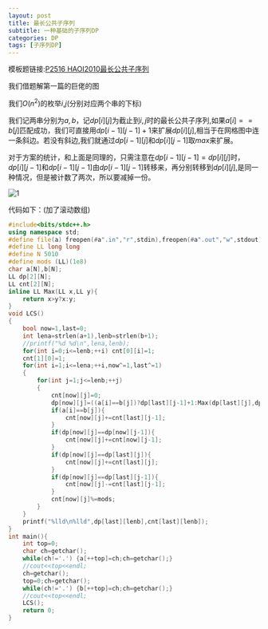```yaml
---
layout: post
title: 最长公共子序列
subtitle: 一种基础的子序列DP
categories: DP
tags: [子序列DP]
---
```


模板题链接:[P2516 HAOI2010最长公共子序列](https://www.luogu.com.cn/problem/P2516)

我们借题解第一篇的巨佬的图

我们$O(n^2)$的枚举$i$,$j$(分别对应两个串的下标)

我们记两串分别为$a,b$，记$dp[i][j]$为截止到$i,j$时的最长公共子序列,如果$a[i]==b[j]$匹配成功，我们可直接用$dp[i-1][j-1]+1$来扩展$dp[i][j]$,相当于在网格图中连一条斜边。若没有斜边,我们就通过$dp[i-1][j]$和$dp[i][j-1]$取$max$来扩展。

对于方案的统计，和上面是同理的，只需注意在$dp[i-1][j-1]=dp[i][j]$时，$dp[i][j-1]$和$dp[i-1][j-1]$由$dp[i-1][j-1]$转移来，再分别转移到$dp[i][j]$,是同一种情况，但是被计数了两次，所以要减掉一份。

![1](https://cdn.luogu.com.cn/upload/pic/31700.png)

代码如下：(加了滚动数组)
```cpp
#include<bits/stdc++.h>
using namespace std;
#define file(a) freopen(#a".in","r",stdin),freopen(#a".out","w",stdout)
#define LL long long
#define N 5010
#define mods (LL)(1e8)
char a[N],b[N];
LL dp[2][N];
LL cnt[2][N];
inline LL Max(LL x,LL y){
	return x>y?x:y;
}
void LCS()
{
	bool now=1,last=0;
	int lena=strlen(a+1),lenb=strlen(b+1);
	//printf("%d %d\n",lena,lenb);
	for(int i=0;i<=lenb;++i) cnt[0][i]=1;
	cnt[1][0]=1;
	for(int i=1;i<=lena;++i,now^=1,last^=1)
	{
		for(int j=1;j<=lenb;++j)
		{
			cnt[now][j]=0;
			dp[now][j]=((a[i]==b[j])?dp[last][j-1]+1:Max(dp[last][j],dp[now][j-1]));
			if(a[i]==b[j]){
				cnt[now][j]+=cnt[last][j-1];
			}
			if(dp[now][j]==dp[now][j-1]){
				cnt[now][j]+=cnt[now][j-1];
			}
			if(dp[now][j]==dp[last][j]){
				cnt[now][j]+=cnt[last][j];
			}
			if(dp[now][j]==dp[last][j-1]){
				cnt[now][j]-=cnt[last][j-1];
			}
			cnt[now][j]%=mods;
		}
	}
	printf("%lld\n%lld",dp[last][lenb],cnt[last][lenb]);
}
int main(){
	int top=0;
	char ch=getchar();
	while(ch!='.') {a[++top]=ch;ch=getchar();}
	//cout<<top<<endl;
	ch=getchar();
	top=0;ch=getchar();
	while(ch!='.') {b[++top]=ch;ch=getchar();}
	//cout<<top<<endl;
	LCS();
	return 0;
}

```
